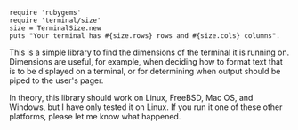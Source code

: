 
    require 'rubygems'
    require 'terminal/size'
    size = TerminalSize.new
    puts "Your terminal has #{size.rows} rows and #{size.cols} columns".

This is a simple library to find the dimensions of the terminal it is running
on. Dimensions are useful, for example, when deciding how to format text that
is to be displayed on a terminal, or for determining when output should be
piped to the user's pager.

In theory, this library should work on Linux, FreeBSD, Mac OS, and Windows,
but I have only tested it on Linux. If you run it one of these other
platforms, please let me know what happened.
